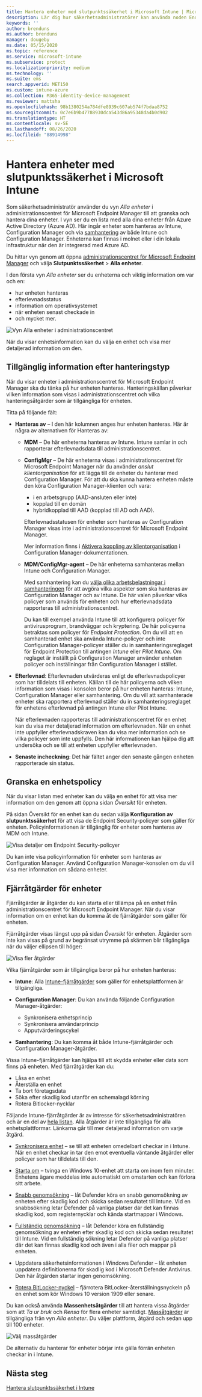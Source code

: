 ```yaml
---
title: Hantera enheter med slutpunktssäkerhet i Microsoft Intune | Microsoft Docs
description: Lär dig hur säkerhetsadministratörer kan använda noden Endpoint Security till att visa enheter och hantera dem i Microsoft Endpoint Manager.
keywords: ''
author: brenduns
ms.author: brenduns
manager: dougeby
ms.date: 05/15/2020
ms.topic: reference
ms.service: microsoft-intune
ms.subservice: protect
ms.localizationpriority: medium
ms.technology: ''
ms.suite: ems
search.appverid: MET150
ms.custom: intune-azure
ms.collection: M365-identity-device-management
ms.reviewer: mattsha
ms.openlocfilehash: 98b1380254a784dfe8939c607ab574f7bdaa8752
ms.sourcegitcommit: 0c7e6b9b47788930dca543d86a95348da4b0d902
ms.translationtype: HT
ms.contentlocale: sv-SE
ms.lasthandoff: 08/26/2020
ms.locfileid: "88914998"
---
```

# <a name="manage-devices-with-endpoint-security-in-microsoft-intune"></a>Hantera enheter med slutpunktssäkerhet i Microsoft Intune

Som säkerhetsadministratör använder du vyn *Alla enheter* i administrationscentret för Microsoft Endpoint Manager till att granska och hantera dina enheter. I vyn ser du en lista med alla dina enheter från Azure Active Directory (Azure AD). Här ingår enheter som hanteras av Intune, Configuration Manager och via [samhantering](/configmgr/comanage/overview) av både Intune och Configuration Manager. Enheterna kan finnas i molnet eller i din lokala infrastruktur när den är integrerad med Azure AD.

 Du hittar vyn genom att öppna [administrationscentret för Microsoft Endpoint Manager](https://go.microsoft.com/fwlink/?linkid=2109431) och välja **Slutpunktssäkerhet** > **Alla enheter**.

I den första vyn *Alla enheter* ser du enheterna och viktig information om var och en:

- hur enheten hanteras
- efterlevnadsstatus
- information om operativsystemet
- när enheten senast checkade in
- och mycket mer.

![Vyn Alla enheter i administrationscentret](./media/endpoint-security-manage-devices/all-device-view.png)

När du visar enhetsinformation kan du välja en enhet och visa mer detaljerad information om den.

## <a name="available-details-by-management-type"></a>Tillgänglig information efter hanteringstyp

När du visar enheter i administrationscentret för Microsoft Endpoint Manager ska du tänka på hur enheten hanteras. Hanteringskällan påverkar vilken information som visas i administrationscentret och vilka hanteringsåtgärder som är tillgängliga för enheten.

Titta på följande fält:

- **Hanteras av** – I den här kolumnen anges hur enheten hanteras. Här är några av alternativen för Hanteras av:

  - **MDM** – De här enheterna hanteras av Intune. Intune samlar in och rapporterar efterlevnadsdata till administrationscentret.

  - **ConfigMgr** – De här enheterna visas i administrationscentret för Microsoft Endpoint Manager när du använder *anslut klientorganisation* för att lägga till de enheter du hanterar med Configuration Manager. För att du ska kunna hantera enheten måste den köra Configuration Manager-klienten och vara:

    - i en arbetsgrupp (AAD-ansluten eller inte)
    - kopplad till en domän
    - hybridkopplad till AAD (kopplad till AD och AAD).

    Efterlevnadsstatusen för enheter som hanteras av Configuration Manager visas inte i administrationscentret för Microsoft Endpoint Manager.

    Mer information finns i [Aktivera koppling av klientorganisation](/configmgr/tenant-attach/device-sync-actions) i Configuration Manager-dokumentationen.

  - **MDM/ConfigMgr-agent** – De här enheterna samhanteras mellan Intune och Configuration Manager.

    Med samhantering kan du [välja olika arbetsbelastningar i samhanteringen](/configmgr/comanage/how-to-switch-workloads) för att avgöra vilka aspekter som ska hanteras av Configuration Manager och av Intune. De här valen påverkar vilka policyer som används för enheten och hur efterlevnadsdata rapporteras till administrationscentret.

    Du kan till exempel använda Intune till att konfigurera policyer för antivirusprogram, brandväggar och kryptering. De här policyerna betraktas som policyer för *Endpoint Protection*. Om du vill att en samhanterad enhet ska använda Intune-policyer och inte Configuration Manager-policyer ställer du in samhanteringsreglaget för Endpoint Protection till antingen *Intune* eller *Pilot Intune*. Om reglaget är inställt på Configuration Manager använder enheten policyer och inställningar från Configuration Manager i stället.

- **Efterlevnad**: Efterlevnaden utvärderas enligt de efterlevnadspolicyer som har tilldelats till enheten. Källan till de här policyerna och vilken information som visas i konsolen beror på hur enheten hanteras: Intune, Configuration Manager eller samhantering. Om du vill att samhanterade enheter ska rapportera efterlevnad ställer du in samhanteringsreglaget för enhetens efterlevnad på antingen Intune eller Pilot Intune.  

  När efterlevnaden rapporteras till administrationscentret för en enhet kan du visa mer detaljerad information om efterlevnaden. När en enhet inte uppfyller efterlevnadskraven kan du visa mer information och se vilka policyer som inte uppfylls. Den här informationen kan hjälpa dig att undersöka och se till att enheten uppfyller efterlevnaden.

- **Senaste incheckning**: Det här fältet anger den senaste gången enheten rapporterade sin status.

## <a name="review-a-devices-policy"></a>Granska en enhetspolicy

När du visar listan med enheter kan du välja en enhet för att visa mer information om den genom att öppna sidan *Översikt* för enheten.

På sidan Översikt för en enhet kan du sedan välja **Konfiguration av slutpunktssäkerhet** för att visa de Endpoint Security-policyer som gäller för enheten. Policyinformationen är tillgänglig för enheter som hanteras av MDM och Intune.

![Visa detaljer om Endpoint Security-policyer](./media/endpoint-security-manage-devices/view-policy-details.png)

Du kan inte visa policyinformation för enheter som hanteras av Configuration Manager. Använd Configuration Manager-konsolen om du vill visa mer information om sådana enheter.

## <a name="remote-actions-for-devices"></a>Fjärråtgärder för enheter

Fjärråtgärder är åtgärder du kan starta eller tillämpa på en enhet från administrationscentret för Microsoft Endpoint Manager. När du visar information om en enhet kan du komma åt de fjärråtgärder som gäller för enheten.

Fjärråtgärder visas längst upp på sidan *Översikt* för enheten. Åtgärder som inte kan visas på grund av begränsat utrymme på skärmen blir tillgängliga när du väljer ellipsen till höger:

![Visa fler åtgärder](./media/endpoint-security-manage-devices/view-additional-actions.png)

Vilka fjärråtgärder som är tillgängliga beror på hur enheten hanteras:

- **Intune**: Alla [Intune-fjärråtgärder](../remote-actions/device-management.md) som gäller för enhetsplattformen är tillgängliga.  
- **Configuration Manager**: Du kan använda följande Configuration Manager-åtgärder:

  - Synkronisera enhetsprincip
  - Synkronisera användarprincip
  - Apputvärderingscykel

- **Samhantering**: Du kan komma åt både Intune-fjärråtgärder och Configuration Manager-åtgärder.

Vissa Intune-fjärråtgärder kan hjälpa till att skydda enheter eller data som finns på enheten. Med fjärråtgärder kan du:

- Låsa en enhet
- Återställa en enhet
- Ta bort företagsdata
- Söka efter skadlig kod utanför en schemalagd körning
- Rotera Bitlocker-nycklar

Följande Intune-fjärråtgärder är av intresse för säkerhetsadministratören och är en del av [hela listan](../remote-actions/device-inventory.md#view-the-device-details). Alla åtgärder är inte tillgängliga för alla enhetsplattformar. Länkarna går till mer detaljerad information om varje åtgärd.

- [Synkronisera enhet](../remote-actions/device-sync.md) – se till att enheten omedelbart checkar in i Intune. När en enhet checkar in tar den emot eventuella väntande åtgärder eller policyer som har tilldelats till den.  

- [Starta om](../remote-actions/device-restart.md) – tvinga en Windows 10-enhet att starta om inom fem minuter. Enhetens ägare meddelas inte automatiskt om omstarten och kan förlora sitt arbete.

- [Snabb genomsökning](../configuration/device-restrictions-windows-10.md) – låt Defender köra en snabb genomsökning av enheten efter skadlig kod och skicka sedan resultatet till Intune. Vid en snabbsökning letar Defender på vanliga platser där det kan finnas skadlig kod, som registernycklar och kända startmappar i Windows.

- [Fullständig genomsökning](../configuration/device-restrictions-windows-10.md) – låt Defender köra en fullständig genomsökning av enheten efter skadlig kod och skicka sedan resultatet till Intune. Vid en fullständig sökning letar Defender på vanliga platser där det kan finnas skadlig kod och även i alla filer och mappar på enheten.

- Uppdatera säkerhetsinformationen i Windows Defender – låt enheten uppdatera definitionerna för skadlig kod i Microsoft Defender Antivirus. Den här åtgärden startar ingen genomsökning.

- [Rotera BitLocker-nyckel](../protect/encrypt-devices.md#to-rotate-the-bitlocker-recovery-key) – fjärrotera BitLocker-återställningsnyckeln på en enhet som kör Windows 10 version 1909 eller senare.

Du kan också använda **Massenhetsåtgärder** till att hantera vissa åtgärder som att *Ta ur bruk* och *Rensa* för flera enheter samtidigt. [Massåtgärder](../remote-actions/bulk-device-actions.md) är tillgängliga från vyn *Alla enheter*. Du väljer plattform, åtgärd och sedan upp till 100 enheter.

![Välj massåtgärder](./media/endpoint-security-manage-devices/select-bulk-actions.png)

De alternativ du hanterar för enheter börjar inte gälla förrän enheten checkar in i Intune.

## <a name="next-steps"></a>Nästa steg

[Hantera slutpunktssäkerhet i Intune](../protect/endpoint-security.md)